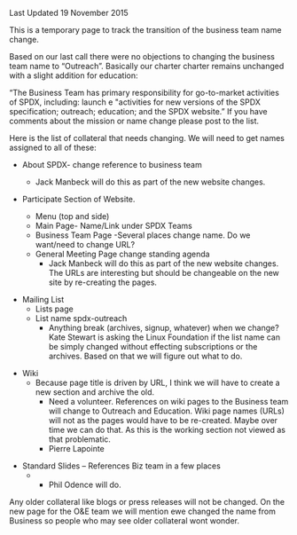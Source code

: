 Last Updated 19 November 2015

This is a temporary page to track the transition of the business team
name change.

  
Based on our last call there were no objections to changing the business
team name to “Outreach”. Basically our charter charter remains unchanged
with a slight addition for education:

  
“The Business Team has primary responsibility for go-to-market
activities of SPDX, including: launch e "activities for new versions of
the SPDX specification; outreach; education; and the SPDX website.” If
you have comments about the mission or name change please post to the
list.

  
Here is the list of collateral that needs changing. We will need to get
names assigned to all of these:

  

  - About SPDX- change reference to business team
      - Jack Manbeck will do this as part of the new website changes.

  

  - Participate Section of Website.
      - Menu (top and side)
      - Main Page- Name/Link under SPDX Teams
      - Business Team Page -Several places change name. Do we want/need
        to change URL?
      - General Meeting Page change standing agenda
          - Jack Manbeck will do this as part of the new website
            changes. The URLs are interesting but should be changeable
            on the new site by re-creating the pages.

<!-- end list -->

  - Mailing List
      - Lists page
      - List name spdx-outreach
          - Anything break (archives, signup, whatever) when we change?
            Kate Stewart is asking the Linux Foundation if the list name
            can be simply changed without effecting subscriptions or the
            archives. Based on that we will figure out what to do.

<!-- end list -->

  - Wiki
      - Because page title is driven by URL, I think we will have to
        create a new section and archive the old.
          - Need a volunteer. References on wiki pages to the Business
            team will change to Outreach and Education. Wiki page names
            (URLs) will not as the pages would have to be re-created.
            Maybe over time we can do that. As this is the working
            section not viewed as that problematic.
          - Pierre Lapointe

<!-- end list -->

  - Standard Slides – References Biz team in a few places
      -   - Phil Odence will do.

  
Any older collateral like blogs or press releases will not be changed.
On the new page for the O\&E team we will mention ewe changed the name
from Business so people who may see older collateral wont wonder.
